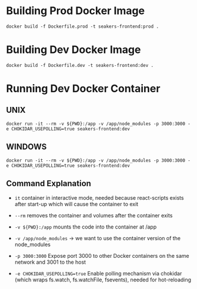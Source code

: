 # Building Prod Docker Image

`docker build -f Dockerfile.prod -t seakers-frontend:prod .`

# Building Dev Docker Image

`docker build -f Dockerfile.dev -t seakers-frontend:dev .`

# Running Dev Docker Container

## UNIX

`docker run -it --rm -v ${PWD}:/app -v /app/node_modules -p 3000:3000 -e CHOKIDAR_USEPOLLING=true seakers-frontend:dev`

## WINDOWS

`docker run -it --rm -v ${PWD}:/app -v /app/node_modules -p 3000:3000 -e CHOKIDAR_USEPOLLING=true seakers-frontend:dev`

## Command Explanation

-   `it` container in interactive mode, needed because react-scripts exists after start-up which will cause the container to exit

-   `--rm` removes the container and volumes after the container exits

-   `-v ${PWD}:/app` mounts the code into the container at /app

-   `-v /app/node_modules` -> we want to use the container version of the node_modules

-   `-p 3000:3000` Expose port 3000 to other Docker containers on the same network and 3001 to the host

-   `-e CHOKIDAR_USEPOLLING=true` Enable polling mechanism via chokidar (which wraps fs.watch, fs.watchFile, fsevents), needed for hot-reloading
